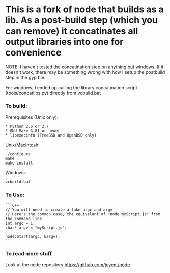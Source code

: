 This is a fork of node that builds as a lib. As a post-build step (which you can remove) it concatinates all output libraries into one for convenience
===
NOTE: I haven't tested the concatination step on anything but windows. If it doesn't work, there may be something wrong with how I setup the postbuild step in the gyp file. 

For windows, I ended up calling the library concatination script (tools/concatlibs.py) directly from vcbuild.bat

### To build:

Prerequisites (Unix only):

    * Python 2.6 or 2.7
    * GNU Make 3.81 or newer
    * libexecinfo (FreeBSD and OpenBSD only)

Unix/Macintosh:

    ./configure
    make
    make install

Windows:

    vcbuild.bat

### To Use:
	```C++
	// You will need to create a fake argc and argv
	// Here's the common case, the equivelant of "node myScript.js" from the command line
	int argc = 1;
	char* argv = "myScript.js";

	node:Start(argc, &argv);
	```

### To read more stuff
Look at the node repository
https://github.com/joyent/node
